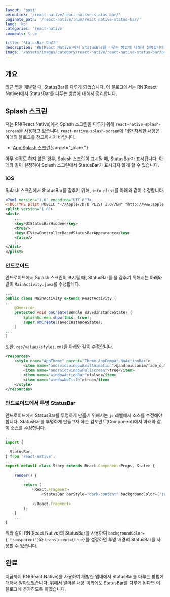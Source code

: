 ```yaml
---
layout: 'post'
permalink: '/react-native/react-native-status-bar/'
paginate_path: '/react-native/:num/react-native-status-bar/'
lang: 'ko'
categories: 'react-native'
comments: true

title: 'StatusBar 다루기'
description: 'RN(React Native)에서 StatusBar를 다루는 방법에 대해서 설명합니다.'
image: '/assets/images/category/react-native/react-native-status-bar/background.jpg'
---
```



## 개요
최근 앱을 개발할 때, StatusBar를 다루게 되었습니다. 이 블로그에서는 RN(React Native)에서 StatusBar를 다루는 방법에 대해서 정리합니다.


## Splash 스크린
저는 RN(React Native)에서 Splash 스크린을 다루기 위해 ```react-native-splash-screen```을 사용하고 있습니다. ```react-native-splash-screen```에 대한 자세한 내용은 아래의 블로그를 참고하시기 바랍니다.

- [App Splash 스크린]({{site.url}}/{{page.categories}}/react-native-splash-screen/){:target="_blank"}

아무 설정도 하지 않은 경우, Splash 스크린이 표시될 때, StatusBar가 표시됩니다. 아래와 같이 설정하여 Splash 스크린에서 StatusBar가 표시되지 않게 할 수 있습니다.

### iOS
Splash 스크린에서 StatusBar를 감추기 위해, ```info.plist```를 아래와 같이 수정합니다.

```xml
<?xml version="1.0" encoding="UTF-8"?>
<!DOCTYPE plist PUBLIC "-//Apple//DTD PLIST 1.0//EN" "http://www.apple.com/DTDs/PropertyList-1.0.dtd">
<plist version="1.0">
<dict>
    ...
    <key>UIStatusBarHidden</key>
	<true/>
	<key>UIViewControllerBasedStatusBarAppearance</key>
	<false/>
    ...
</dict>
</plist>
```

### 안드로이드
안드로이드에서 Splash 스크린이 표시될 때, StatusBar를 을 감추기 위해서는 아래와 같이 ```MainActivity.java```를 수정합니다.

```java
...
public class MainActivity extends ReactActivity {
...
    @Override
    protected void onCreate(Bundle savedInstanceState) {
        SplashScreen.show(this, true);
        super.onCreate(savedInstanceState);
    }
...
}
```

또한, ```res/values/styles.xml```을 아래와 같이 수정합니다.

```xml
<resources>
    <style name="AppTheme" parent="Theme.AppCompat.NoActionBar">
        <item name="android:windowExitAnimation">@android:anim/fade_out</item>
        <item name="android:windowFullscreen">true</item>
        <item name="windowActionBar">false</item>
        <item name="windowNoTitle">true</item>
    </style>
</resources>
```

### 안드로이드에서 투명 StatusBar
안드로이드에서 StatusBar를 투명하게 만들기 위해서는 ```js``` 레벨에서 소스를 수정해야합니다. StatusBar를 투명하게 만들고자 하는 컴포넌트(Component)에서 아래와 같이 소스를 수정합니다.

```js
...
import {
  ...
  StatusBar,
} from 'react-native';
...
export default class Story extends React.Component<Props, State> {
    ...
    render() {
        ...
        return (
            <React.Fragment>
                <StatusBar barStyle="dark-content" backgroundColor={'transparent'} translucent={true} />
                ...
            </React.Fragment>
        );
    }
    ...
}
```

위와 같이 RN(React Native)의 StatusBar를 사용하여 ```backgroundColor={'transparent'}```와 ```translucent={true}```를 설정하면 투명 배경의 StatusBar를 사용할 수 있습니다.


## 완료
지금까지 RN(React Native)를 사용하여 개발한 앱내에서 StatusBar를 다루는 방법에 대해서 알아보았습니다. 위에서 알아본 내용 이외에도 StatusBar를 다루게 된다면 이 블로그에 추가하도록 하겠습니다.
